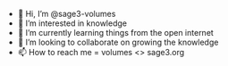 - 👋 Hi, I’m @sage3-volumes
- 👀 I’m interested in knowledge
- 🌱 I’m currently learning things from the open internet
- 💞️ I’m looking to collaborate on growing the knowledge
- 📫 How to reach me = volumes <<at>> sage3.org

<!---
sage3-volumes/sage3-volumes is a ✨ special ✨ repository because its `README.md` (this file) appears on your GitHub profile.
You can click the Preview link to take a look at your changes.
--->
